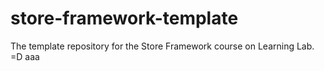 # store-framework-template
The template repository for the Store Framework course on Learning Lab. =D aaa
